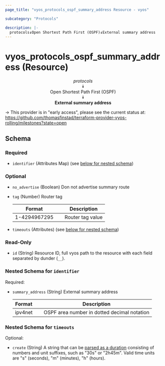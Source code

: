 ```yaml
---
page_title: "vyos_protocols_ospf_summary_address Resource - vyos"

subcategory: "Protocols"

description: |- 
  protocols⯯Open Shortest Path First (OSPF)⯯External summary address
---
```


# vyos_protocols_ospf_summary_address (Resource)
<center>

*protocols*  
⯯  
Open Shortest Path First (OSPF)  
⯯  
**External summary address**


</center>

-> This provider is in "early access", please see the current status at: https://github.com/thomasfinstad/terraform-provider-vyos-rolling/milestones?state=open

## Schema

### Required

- `identifier` (Attributes Map) (see [below for nested schema](#nestedatt--identifier))

### Optional

- `no_advertise` (Boolean) Don not advertise summary route
- `tag` (Number) Router tag

    |Format        &emsp;|Description       |
    |----------------|--------------------|
    |1-4294967295  &emsp;|Router tag value  |
- `timeouts` (Attributes) (see [below for nested schema](#nestedatt--timeouts))

### Read-Only

- `id` (String) Resource ID, full vyos path to the resource with each field separated by dunder (`__`).

<a id="nestedatt--identifier"></a>
### Nested Schema for `identifier`

Required:

- `summary_address` (String) External summary address

    |Format   &emsp;|Description                                  |
    |-----------|-----------------------------------------------|
    |ipv4net  &emsp;|OSPF area number in dotted decimal notation  |


<a id="nestedatt--timeouts"></a>
### Nested Schema for `timeouts`

Optional:

- `create` (String) A string that can be [parsed as a duration](https://pkg.go.dev/time#ParseDuration) consisting of numbers and unit suffixes, such as &#34;30s&#34; or &#34;2h45m&#34;. Valid time units are &#34;s&#34; (seconds), &#34;m&#34; (minutes), &#34;h&#34; (hours).  
